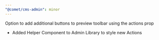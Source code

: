 ```yaml
---
"@comet/cms-admin": minor
---
```


Option to add additional buttons to preview toolbar using the actions prop

-   Added Helper Component to Admin Library to style new Actions
